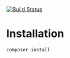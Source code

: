 [![Build Status](https://travis-ci.org/yura888840/all-in-one-filemanager.svg?branch=master)](https://travis-ci.org/yura888840/all-in-one-filemanager)
# Installation

`composer install`
